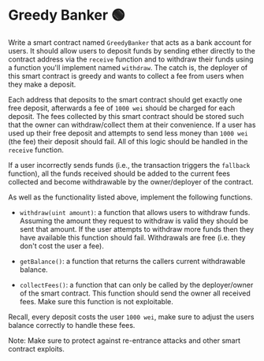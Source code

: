 # Greedy Banker 🟢

Write a smart contract named `GreedyBanker` that acts as a bank account for users. It should allow users to deposit funds by sending ether directly to the contract address via the `receive` function and to withdraw their funds using a function you'll implement named `withdraw`. The catch is, the deployer of this smart contract is greedy and wants to collect a fee from users when they make a deposit.

Each address that deposits to the smart contract should get exactly one free deposit, afterwards a fee of `1000 wei` should be charged for each deposit. The fees collected by this smart contract should be stored such that the owner can withdraw/collect them at their convenience. If a user has used up their free deposit and attempts to send less money than `1000 wei` (the fee) their deposit should fail. All of this logic should be handled in the `receive` function.

If a user incorrectly sends funds (i.e., the transaction triggers the `fallback` function), all the funds received should be added to the current fees collected and become withdrawable by the owner/deployer of the contract.

As well as the functionality listed above, implement the following functions.

- `withdraw(uint amount)`: a function that allows users to withdraw funds. Assuming the amount they request to withdraw is valid they should be sent that amount. If the user attempts to withdraw more funds then they have available this function should fail. Withdrawals are free (i.e. they don't cost the user a fee).

- `getBalance()`: a function that returns the callers current withdrawable balance.

- `collectFees()`: a function that can only be called by the deployer/owner of the smart contract. This function should send the owner all received fees. Make sure this function is not exploitable.

Recall, every deposit costs the user `1000 wei`, make sure to adjust the users balance correctly to handle these fees.

Note: Make sure to protect against re-entrance attacks and other smart contract exploits.
